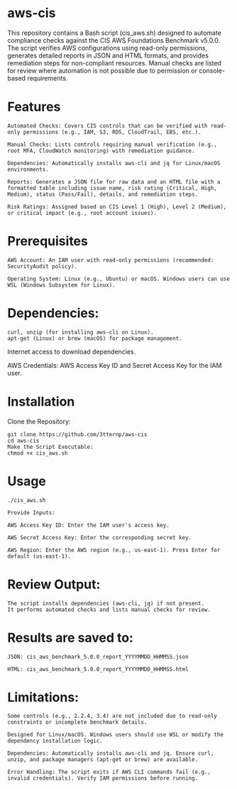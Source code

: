 # aws-cis
This repository contains a Bash script (cis_aws.sh) designed to automate compliance checks against the CIS AWS Foundations Benchmark v5.0.0. The script verifies AWS configurations using read-only permissions, generates detailed reports in JSON and HTML formats, and provides remediation steps for non-compliant resources. Manual checks are listed for review where automation is not possible due to permission or console-based requirements.

# Features
```
Automated Checks: Covers CIS controls that can be verified with read-only permissions (e.g., IAM, S3, RDS, CloudTrail, EBS, etc.).

Manual Checks: Lists controls requiring manual verification (e.g., root MFA, CloudWatch monitoring) with remediation guidance.

Dependencies: Automatically installs aws-cli and jq for Linux/macOS environments.

Reports: Generates a JSON file for raw data and an HTML file with a formatted table including issue name, risk rating (Critical, High, Medium), status (Pass/Fail), details, and remediation steps.

Risk Ratings: Assigned based on CIS Level 1 (High), Level 2 (Medium), or critical impact (e.g., root account issues).
```
# Prerequisites
```
AWS Account: An IAM user with read-only permissions (recommended: SecurityAudit policy).

Operating System: Linux (e.g., Ubuntu) or macOS. Windows users can use WSL (Windows Subsystem for Linux).
```
# Dependencies:
```
curl, unzip (for installing aws-cli on Linux).
apt-get (Linux) or brew (macOS) for package management.
```
Internet access to download dependencies.

AWS Credentials: AWS Access Key ID and Secret Access Key for the IAM user.

# Installation

Clone the Repository:
```
git clone https://github.com/3tternp/aws-cis
cd aws-cis
Make the Script Executable:
chmod +x cis_aws.sh
```
# Usage
```
./cis_aws.sh

Provide Inputs:

AWS Access Key ID: Enter the IAM user's access key.

AWS Secret Access Key: Enter the corresponding secret key.

AWS Region: Enter the AWS region (e.g., us-east-1). Press Enter for default (us-east-1).
```

# Review Output:
```
The script installs dependencies (aws-cli, jq) if not present.
It performs automated checks and lists manual checks for review.
```
# Results are saved to:
```
JSON: cis_aws_benchmark_5.0.0_report_YYYYMMDD_HHMMSS.json

HTML: cis_aws_benchmark_5.0.0_report_YYYYMMDD_HHMMSS.html
```


# Limitations:
```
Some controls (e.g., 2.2.4, 3.4) are not included due to read-only constraints or incomplete benchmark details.

Designed for Linux/macOS. Windows users should use WSL or modify the dependency installation logic.

Dependencies: Automatically installs aws-cli and jq. Ensure curl, unzip, and package managers (apt-get or brew) are available.

Error Handling: The script exits if AWS CLI commands fail (e.g., invalid credentials). Verify IAM permissions before running.
```
